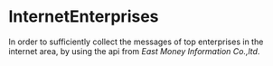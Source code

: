 # InternetEnterprises
In order to sufficiently collect the messages of top enterprises in the internet area, by using the api from *East Money Information Co.,ltd*.
